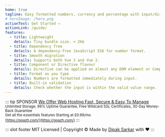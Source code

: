 ```yaml
---
home: true
tagline: Easy formatted numbers, currency and percentage with input/directive mask for Vue.js
# heroImage: /hero.png
actionText: Get Started →
actionLink: /guide/
features:
  - title: Lightweight
    details: Tiny bundle size. < 2kb
  - title: Dependency free
    details: A dependency-free JavaScript ES6 for number format.
  - title: Smooth migration
    details: Supports both Vue 3 and Vue 2.
  - title: Component or Directive flavour
    details: Directive can be applied on almost any DOM element or Component.
  - title: Format as you type
    details: Numbers are formatted immediately during input.
  - title: Built-in validation
    details: Check whether the input is within the valid value range.
---
```


::: tip SPONSOR
[We Offer Web Hosting Fast, Secure & Easy To Manage](https://goazh.com/) <br>
<small>
Unlimited Storage, 99% Uptime Guarantee, Free Wildcard SSL Certificates, 30-Day Money-Back Guarantee<br>
Get all the essentials features Starting at £0.99/mo<br>
[https://goazh.com/](https://goazh.com/)
</small>
:::

::: slot footer
MIT Licensed | Copyright © Made by [Dipak Sarkar](https://dipaksarkar.in/) with ❤️
:::
